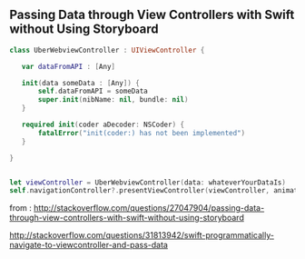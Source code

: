 
## Passing Data through View Controllers with Swift without Using Storyboard

 ```swift
class UberWebviewController : UIViewController {

    var dataFromAPI : [Any]

    init(data someData : [Any]) {
        self.dataFromAPI = someData
        super.init(nibName: nil, bundle: nil)
    }

    required init(coder aDecoder: NSCoder) {
        fatalError("init(coder:) has not been implemented")
    }

}


let viewController = UberWebviewController(data: whateverYourDataIs)
self.navigationController?.presentViewController(viewController, animated: true, completion: nil)

 ```
 from : http://stackoverflow.com/questions/27047904/passing-data-through-view-controllers-with-swift-without-using-storyboard

 http://stackoverflow.com/questions/31813942/swift-programmatically-navigate-to-viewcontroller-and-pass-data
